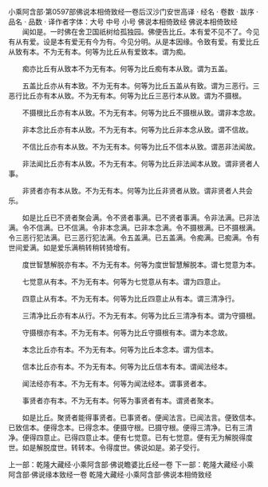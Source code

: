小乘阿含部·第0597部佛说本相倚致经一卷后汉沙门安世高译
· 经名 · 卷数 · 跋序
· 品名 · 品数 · 译作者字体：大号 中号 小号
佛说本相倚致经
佛说本相倚致经
　　闻如是。一时佛在舍卫国祇树给孤独园。佛便告比丘。本有爱不见不了。今见有从有爱。设是本有爱无有今为有。今见分明。从是本因缘。令致有爱。有爱比丘从致有本。不为无有本。何等为比丘从有爱致本。谓为痴。

　　痴亦比丘有从致本不为无有本。何等为比丘痴有本从致。谓为五盖。

　　五盖比丘亦从有本致。不为无有本。何等为比丘五盖从有致。谓为三恶行。三恶行比丘亦有本从致。不为无有本。何等为比丘三恶行本从致。谓为不摄根。

　　不摄根比丘亦有本从致。不为无有本。何等为比丘不摄根从致。谓非本念故。

　　非本念比丘亦有本从致。不为无有本。何等为比丘非本念从致。谓不信故。

　　不信比丘亦有本从致。不为无有本。何等为比丘不信本从致。谓恶非法闻故。

　　非法闻比丘亦有本从致。不为无有本。何等为比丘非法闻本从致。谓非贤者人事。

　　非贤者亦有本从致。不为无有本。何等为比丘非贤者从致。谓非贤者人共会乐。

　　如是比丘已不贤者聚会满。令不贤者事满。已不贤者事满。令非法满。已非法满。令不信满。已不信满。令非本念满。已非本念满。令不摄根满。已不摄根满。令三恶行犯法满。已三恶行犯法满。令五盖满。已五盖满。令痴满。已痴满。令有世间爱满。如是爱乐满稍转稍转猗增有。

　　度世智慧解脱亦有本。不为无有本。何等为度世智慧解脱本。谓七觉意为本。

　　七觉意从有本。不为无有本。何等为七觉意从有本。谓为四意止。

　　四意止从有本。不为无有本。何等为比丘四意止从有本。谓三清净行。

　　三清净比丘亦有本从行。不为无有本。何等为比丘三清净有本。谓为守摄根。

　　守摄根亦有本。不为无有本。何等为比丘守摄根有本。谓为本念故。

　　本念比丘亦有本。不为无有本。何等为比丘本念本。谓为信本。

　　信本比丘亦有本。不为无有本。何等为比丘信本有本。谓闻法经本。

　　闻法经亦有本。不为无有本。何等为闻法经本。谓事贤者本。

　　事贤者亦有本。不为无有本。何等为事贤者有本。谓贤者聚本。

　　如是比丘。聚贤者能得事贤者。已事贤者。便闻法言。已闻法言。便致信本。已致信本。便得念本。已得念本。便摄守根。已摄守根。便得三清净。已有三清净。便得四意止。已得四意止本。便有七觉意。已有七觉意。便有无为解脱得度世。如是解脱度世。转转本。令得度世。佛说如是。弟子受行。

上一部：乾隆大藏经·小乘阿含部·佛说瞻婆比丘经一卷
下一部：乾隆大藏经·小乘阿含部·佛说缘本致经一卷
乾隆大藏经·小乘阿含部·佛说本相倚致经